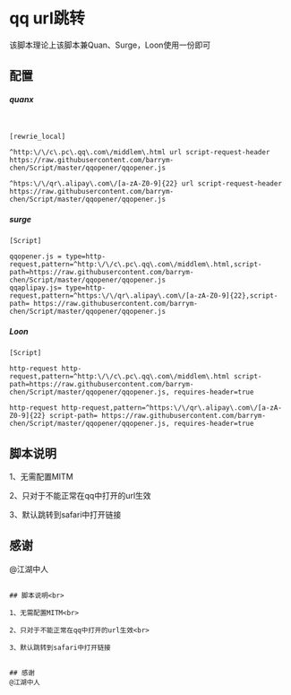 # **qq url跳转**<br>



该脚本理论上该脚本兼Quan、Surge，Loon使用一份即可<br>



## 配置<br>

##### quanx

```


[rewrie_local]

^http:\/\/c\.pc\.qq\.com\/middlem\.html url script-request-header https://raw.githubusercontent.com/barrym-chen/Script/master/qqopener/qqopener.js

^htps:\/\/qr\.alipay\.com\/[a-zA-Z0-9]{22} url script-request-header https://raw.githubusercontent.com/barrym-chen/Script/master/qqopener/qqopener.js

```
##### surge
```
[Script]

qqopener.js = type=http-request,pattern=^http:\/\/c\.pc\.qq\.com\/middlem\.html,script-path=https://raw.githubusercontent.com/barrym-chen/Script/master/qqopener/qqopener.js
qqaplipay.js= type=http-request,pattern=^https:\/\/qr\.alipay\.com\/[a-zA-Z0-9]{22},script-path= https://raw.githubusercontent.com/barrym-chen/Script/master/qqopener/qqopener.js

```
##### Loon
```
[Script]

http-request http-request,pattern=^http:\/\/c\.pc\.qq\.com\/middlem\.html script-path=https://raw.githubusercontent.com/barrym-chen/Script/master/qqopener/qqopener.js, requires-header=true

http-request http-request,pattern=^https:\/\/qr\.alipay\.com\/[a-zA-Z0-9]{22} script-path= https://raw.githubusercontent.com/barrym-chen/Script/master/qqopener/qqopener.js, requires-header=true

```

## 脚本说明<br>

1、无需配置MITM<br>

2、只对于不能正常在qq中打开的url生效<br>

3、默认跳转到safari中打开链接


## 感谢
@江湖中人


```

## 脚本说明<br>

1、无需配置MITM<br>

2、只对于不能正常在qq中打开的url生效<br>

3、默认跳转到safari中打开链接


## 感谢
@江湖中人
